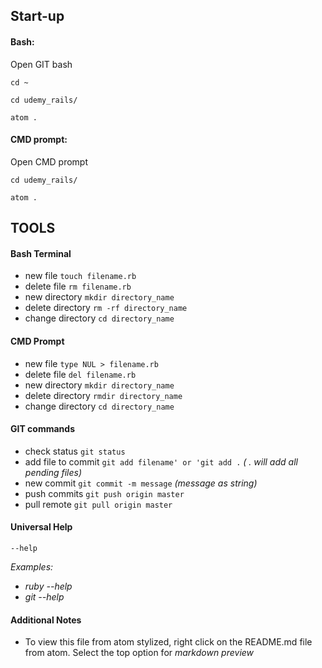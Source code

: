 ## Start-up 
#### Bash:
Open GIT bash

```
cd ~
```
```
cd udemy_rails/
```
```
atom .
```

#### CMD prompt:
Open CMD prompt

```
cd udemy_rails/
```
```
atom .
```

## TOOLS

#### Bash Terminal
- new file ```touch filename.rb```
- delete file ```rm filename.rb```
- new directory ```mkdir directory_name```
- delete directory ```rm -rf directory_name```
- change directory ```cd directory_name```

#### CMD Prompt 
- new file ```type NUL > filename.rb```
- delete file ```del filename.rb```
- new directory ```mkdir directory_name```
- delete directory ```rmdir directory_name```
- change directory ```cd directory_name```

#### GIT commands 
- check status ```git status```
- add file to commit ```git add filename' or 'git add .``` _( . will add all pending files)_
- new commit ```git commit -m message``` _(message as string)_
- push commits ```git push origin master```
- pull remote ```git pull origin master```

#### Universal Help 
```
--help
```
_Examples:_
- _ruby --help_
- _git --help_

#### Additional Notes
- To view this file from atom stylized, right click on the README.md file from atom. Select the top option for _markdown preview_
